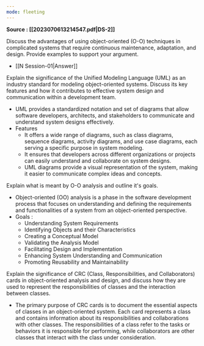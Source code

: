 ```yaml
---
mode: fleeting
---
```

**Source : [[2023070613214547.pdf|DS-2]]**

Discuss the advantages of using object-oriented (O-O) techniques in complicated systems that require continuous maintenance, adaptation, and design. Provide examples to support your argument.

- [[N Session-01|Answer]]

Explain the significance of the Unified Modeling Language (UML) as an industry standard for modeling object-oriented systems. Discuss its key features and how it contributes to effective system design and communication within a development team.

- UML provides a standardized notation and set of diagrams that allow software developers, architects, and stakeholders to communicate and understand system designs effectively.
- Features
	- It offers a wide range of diagrams, such as class diagrams, sequence diagrams, activity diagrams, and use case diagrams, each serving a specific purpose in system modeling. 
	- It ensures that developers across different organizations or projects can easily understand and collaborate on system designs. 
	- UML diagrams provide a visual representation of the system, making it easier to communicate complex ideas and concepts.

Explain what is meant by O-O analysis and outline it's goals.

- Object-oriented (OO) analysis is a phase in the software development process that focuses on understanding and defining the requirements and functionalities of a system from an object-oriented perspective.
- Goals : 
	- Understanding System Requirements
	- Identifying Objects and their Characteristics
	- Creating a Conceptual Model
	- Validating the Analysis Model
	- Facilitating Design and Implementation
	- Enhancing System Understanding and Communication
	- Promoting Reusability and Maintainability

Explain the significance of CRC (Class, Responsibilities, and Collaborators) cards in object-oriented analysis and design, and discuss how they are used to represent the responsibilities of classes and the interaction between classes.

- The primary purpose of CRC cards is to document the essential aspects of classes in an object-oriented system. Each card represents a class and contains information about its responsibilities and collaborations with other classes. The responsibilities of a class refer to the tasks or behaviors it is responsible for performing, while collaborators are other classes that interact with the class under consideration.

